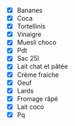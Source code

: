 

- [X] Bananes
- [X] Coca
- [X] Tortellinis
- [X] Vinaigre
- [X] Muesli choco
- [X] Pdt
- [X] Sac 25l
- [X] Lait chat et pâtée 
- [X] Crème fraiche
- [X] Oeuf
- [X] Lards
- [X] Fromage râpé 
- [X] Lait coco
- [X] Pq